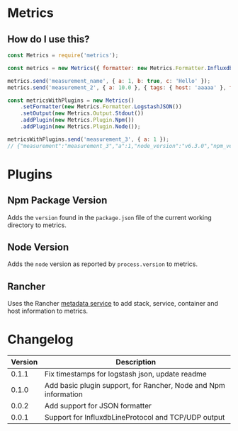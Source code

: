 # Metrics

## How do I use this?
```javascript
const Metrics = require('metrics');

const metrics = new Metrics({ formatter: new Metrics.Formatter.InfluxdbLineProtocol(), output: new Metrics.Output.Stdout() });

metrics.send('measurement_name', { a: 1, b: true, c: 'Hello' });
metrics.send('measurement_2', { a: 10.0 }, { tags: { host: 'aaaaa' }, timestamp: Date.now() * 1e6 });

const metricsWithPlugins = new Metrics()
	.setFormatter(new Metrics.Formatter.LogstashJSON())
	.setOutput(new Metrics.Output.Stdout())
	.addPlugin(new Metrics.Plugin.Npm())
	.addPlugin(new Metrics.Plugin.Node());

metricsWithPlugins.send('measurement_3', { a: 1 });
// {"measurement":"measurement_3","a":1,"node_version":"v6.3.0","npm_version":"0.0.1"}
```

# Plugins
## Npm Package Version
Adds the `version` found in the `package.json` file of the current working directory to metrics.

## Node Version
Adds the `node` version as reported by `process.version` to metrics.

## Rancher
Uses the Rancher [metadata service](http://docs.rancher.com/rancher/latest/en/rancher-services/metadata-service/)
to add stack, service, container and host information to metrics.


# Changelog

| Version     | Description                 |
| ----------- | --------------------------- |
| 0.1.1 | Fix timestamps for logstash json, update readme |
| 0.1.0 | Add basic plugin support, for Rancher, Node and Npm information |
| 0.0.2 | Add support for JSON formatter |
| 0.0.1 | Support for InfluxdbLineProtocol and TCP/UDP output |
